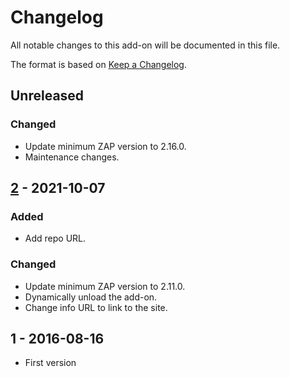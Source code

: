 # Changelog
All notable changes to this add-on will be documented in this file.

The format is based on [Keep a Changelog](https://keepachangelog.com/en/1.0.0/).

## Unreleased
### Changed
- Update minimum ZAP version to 2.16.0.
- Maintenance changes.

## [2] - 2021-10-07
### Added
- Add repo URL.

### Changed
- Update minimum ZAP version to 2.11.0.
- Dynamically unload the add-on.
- Change info URL to link to the site.

## 1 - 2016-08-16

- First version

[2]: https://github.com/zaproxy/zap-extensions/releases/authstats-v2
